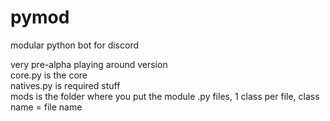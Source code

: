 # pymod
modular python bot for discord  

very pre-alpha playing around version  
core.py is the core  
natives.py is required stuff  
mods is the folder where you put the module .py files, 1 class per file, class name = file name